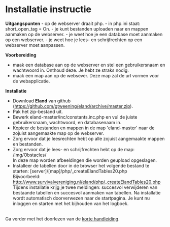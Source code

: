 <h1>Installatie instructie</H1>
<b>Uitgangspunten</b>
- op de webserver draait php.
- in php.ini staat: short_open_tag = On.
- je kunt bestanden uploaden naar en mappen aanmaken op de webserver.
- je weet hoe je een database moet aanmaken op een webserver.
- je weet hoe je lees- en schrijfrechten op een webserver moet aanpassen.

<b>Voorbereiding</b>
- maak een database aan op de webserver en stel een gebruikersnaam en wachtwoord in. Onthoud deze. Je hebt ze straks nodig.
- maak een map aan op de websever. Deze map zal de url vormen voor de webapplicatie.

<b>Installatie</b>
- Download <b>Eland</b> van github (https://github.com/gtweening/eland/archive/master.zip).
- Pak het zip-bestand uit.
- Bewerk eland-master/inc/constants.inc.php en vul de juiste gebruikersnaam, wachtwoord, en databasenaam in.
- Kopieer de bestanden en mappen in de map 'eland-master' naar de zojuist aangemaakte map op de webserver.
- Zorg ervoor dat je leesrechten hebt op alle zojuist aangemaakte mappen en bestanden.
- Zorg ervoor dat je lees- en schrijfrechten hebt op de map: /img/Obstacles/ <br>
  In deze map worden afbeeldingen die worden geupload opgeslagen.
- Installeer de tabellen door in de browser het volgende bestand te starten: [server]/[map]/php/_createElandTables20.php<br>
  Bijvoorbeeld: http://www.survivalvereniging.nl/eland/php/_createElandTables20.php<br>
  Tijdens installatie krijg je twee meldingen: succesvol verwijderen van bestaande tabellen en succesvol aanmaken van tabellen. Na installatie wordt automatisch doorverwezen naar de startpagina. Je kunt nu inloggen en starten met het bijhouden van het logboek.

<br>
Ga verder met het doorlezen van de <a href="korteHandleiding.md">korte handleiding</a>.

